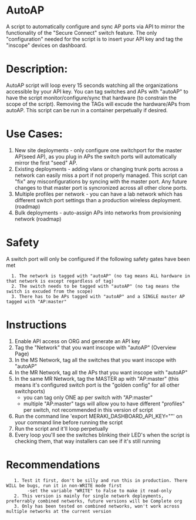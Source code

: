 # AutoAP 
   A script to automatically configure and sync AP ports via API to mirror the functionality of the "Secure Connect" switch feature. The only "configuration" needed for the script is to insert your API key and tag the "inscope" devices on dashboard.

# Description: 

   AutoAP script will loop every 15 seconds watching all the organizations accessible by your API key. You can tag switches and APs with "autoAP" to have the script monitor/configure/sync that hardware (to constrain the scope of the script). Removing the TAGs will excude the hardware/APs from autoAP. This script can be run in a container perpetually if desired.
   
# Use Cases:
   1. New site deployments - only configure one switchport for the master AP(seed AP), as you plug in APs the switch ports will automatically mirror the first "seed" AP.
   2. Existing deployments - adding vlans or changing trunk ports across a network can easily miss a port if not properly managed. This script can "fix" any misconfigurations by syncing with the master port. Any future changes to that master port is syncronized across all other clone ports.
   3. Multiple profiles per network - you can have a lab network which has different switch port settings than a production wireless deployment. (roadmap)
   4. Bulk deployments - auto-assign APs into networks from provisioning network (roadmap)

# Safety
   A switch port will only be configured if the following safety gates have been met
   
      1. The network is tagged with "autoAP" (no tag means ALL hardware in that network is except regardless of tag)
      2. The switch needs to be tagged with "autoAP" (no tag means the switch is excuded from the scope)
      3. There has to be APs tagged with "autoAP" and a SINGLE master AP tagged with "AP:master"

# Instructions
   1. Enable API access on ORG and generate an API key
   2. Tag the "Network" that you want inscope with "autoAP" (Overview Page)
   3. In the MS Network, tag all the switches that you want inscope with "autoAP"
   4. In the MR Network, tag all the APs that you want inscope with "autoAP" 
   5. In the same MR Network, tag the MASTER ap with "AP:master" (this means it's configured switch port is the "golden config" for all other switchports)
       - you can tag only ONE ap per switch with "AP:master"
       - multiple "AP:master" tags will allow you to have different "profiles" per switch, not recommended in this version of script
   6. Run the command line 'export MERAKI_DASHBOARD_API_KEY="<KEY>"' on your command line before running the script
   7. Run the script and it'll loop perpetually
   8. Every loop you'll see the switches blinking their LED's when the script is checking them, that way installers can see if it's still running


# Recommendations
       1. Test it first, don't be silly and run this in production. There WILL be bugs, run it in non-WRITE mode first
            -set the variable "WRITE" to False to make it read-only
       2. This version is mainly for single network deployments, preferrably combined networks, future versions will be Complete org
       3. Only has been tested on combined networks, won't work across multiple networks at the current version
